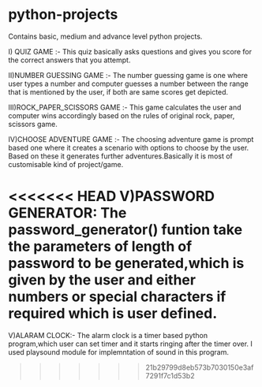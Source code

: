 # python-projects
Contains basic, medium and advance level python projects.

I) QUIZ GAME :-
  This quiz basically asks questions and gives you score for the correct answers that you attempt.

II)NUMBER GUESSING GAME :-
  The number guessing game is one where user types a number and computer guesses a number 
  between the range that is mentioned by the user, if both are same scores get depicted.

III)ROCK_PAPER_SCISSORS GAME :-
  This game calculates the user and computer wins accordingly based on the rules of 
  original rock, paper, scissors game.

IV)CHOOSE ADVENTURE GAME :-
  The choosing adventure game is prompt based one where it creates a scenario with options to choose by the user.
  Based on these it generates further adventures.Basically it is most of customisable kind of project/game.

<<<<<<< HEAD
V)PASSWORD GENERATOR:
  The password_generator() funtion take the parameters of length of password to be generated,which is given by the user and either numbers or special characters if required which is user defined.
=======
V)ALARAM CLOCK:-
  The alarm clock is a timer based python program,which user can set timer and it starts ringing after the timer over.
  I used playsound module for implemntation of sound in this program.
>>>>>>> 21b29799d8eb573b7030150e3af7291f7c1d53b2
